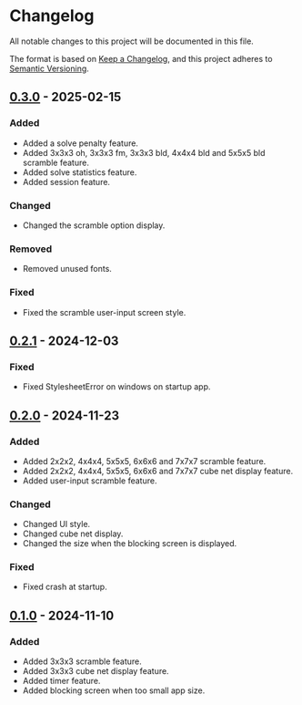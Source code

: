 # Changelog

All notable changes to this project will be documented in this file.

The format is based on [Keep a Changelog](https://keepachangelog.com/en/1.1.0/),
and this project adheres to [Semantic Versioning](https://semver.org/spec/v2.0.0.html).

## [0.3.0] - 2025-02-15

### Added

- Added a solve penalty feature.
- Added 3x3x3 oh, 3x3x3 fm, 3x3x3 bld, 4x4x4 bld and 5x5x5 bld scramble feature.
- Added solve statistics feature.
- Added session feature.

### Changed

- Changed the scramble option display.

### Removed

- Removed unused fonts.

### Fixed

- Fixed the scramble user-input screen style.

## [0.2.1] - 2024-12-03

### Fixed

- Fixed StylesheetError on windows on startup app.

## [0.2.0] - 2024-11-23

### Added

- Added 2x2x2, 4x4x4, 5x5x5, 6x6x6 and 7x7x7 scramble feature.
- Added 2x2x2, 4x4x4, 5x5x5, 6x6x6 and 7x7x7 cube net display feature.
- Added user-input scramble feature.

### Changed

- Changed UI style.
- Changed cube net display.
- Changed the size when the blocking screen is displayed.

### Fixed

- Fixed crash at startup.

## [0.1.0] - 2024-11-10

### Added

- Added 3x3x3 scramble feature.
- Added 3x3x3 cube net display feature.
- Added timer feature.
- Added blocking screen when too small app size.

[0.3.0]: https://github.com/sou-san/sctt/compare/v0.2.1...v0.3.0
[0.2.1]: https://github.com/sou-san/sctt/compare/v0.2.0...v0.2.1
[0.2.0]: https://github.com/sou-san/sctt/compare/v0.1.0...v0.2.0
[0.1.0]: https://github.com/sou-san/sctt/releases/tag/v0.1.0
